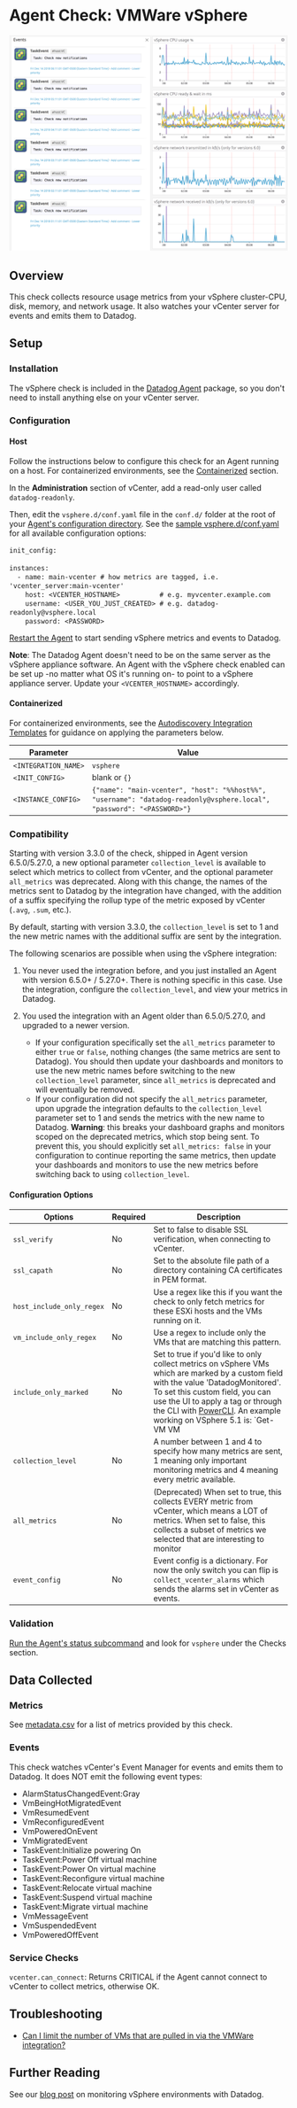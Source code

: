 # Agent Check: VMWare vSphere

![Vsphere Graph][1]

## Overview

This check collects resource usage metrics from your vSphere cluster-CPU, disk, memory, and network usage. It also watches your vCenter server for events and emits them to Datadog.

## Setup
### Installation

The vSphere check is included in the [Datadog Agent][2] package, so you don't need to install anything else on your vCenter server.

### Configuration

#### Host

Follow the instructions below to configure this check for an Agent running on a host. For containerized environments, see the [Containerized](#containerized) section.

In the **Administration** section of vCenter, add a read-only user called `datadog-readonly`.

Then, edit the `vsphere.d/conf.yaml` file in the `conf.d/` folder at the root of your [Agent's configuration directory][3]. See the [sample vsphere.d/conf.yaml][4] for all available configuration options:

```
init_config:

instances:
  - name: main-vcenter # how metrics are tagged, i.e. 'vcenter_server:main-vcenter'
    host: <VCENTER_HOSTNAME>          # e.g. myvcenter.example.com
    username: <USER_YOU_JUST_CREATED> # e.g. datadog-readonly@vsphere.local
    password: <PASSWORD>
```

[Restart the Agent][5] to start sending vSphere metrics and events to Datadog.

**Note**: The Datadog Agent doesn't need to be on the same server as the vSphere appliance software. An Agent with the vSphere check enabled can be set up -no matter what OS it's running on- to point to a vSphere appliance server. Update your `<VCENTER_HOSTNAME>` accordingly.

#### Containerized

For containerized environments, see the [Autodiscovery Integration Templates][11] for guidance on applying the parameters below.

| Parameter            | Value                                                                                                                  |
|----------------------|------------------------------------------------------------------------------------------------------------------------|
| `<INTEGRATION_NAME>` | `vsphere`                                                                                                              |
| `<INIT_CONFIG>`      | blank or `{}`                                                                                                          |
| `<INSTANCE_CONFIG>`  | `{"name": "main-vcenter", "host": "%%host%%", "username": "datadog-readonly@vsphere.local", "password": "<PASSWORD>"}` |

### Compatibility

Starting with version 3.3.0 of the check, shipped in Agent version 6.5.0/5.27.0, a new optional parameter `collection_level` is available to select which metrics to collect from vCenter, and the optional parameter `all_metrics` was deprecated. Along with this change, the names of the metrics sent to Datadog by the integration have changed, with the addition of a suffix specifying the rollup type of the metric exposed by vCenter (`.avg`, `.sum`, etc.).

By default, starting with version 3.3.0, the `collection_level` is set to 1 and the new metric names with the additional suffix are sent by the integration.

The following scenarios are possible when using the vSphere integration:
1. You never used the integration before, and you just installed an Agent with version 6.5.0+ / 5.27.0+. There is nothing specific in this case. Use the integration, configure the `collection_level`, and view your metrics in Datadog.

2. You used the integration with an Agent older than 6.5.0/5.27.0, and upgraded to a newer version.
    - If your configuration specifically set the `all_metrics` parameter to either `true` or `false`, nothing changes (the same metrics are sent to Datadog). You should then update your dashboards and monitors to use the new metric names before switching to the new `collection_level` parameter, since `all_metrics` is deprecated and will eventually be removed.
    - If your configuration did not specify the `all_metrics` parameter, upon upgrade the integration defaults to the `collection_level` parameter set to 1 and sends the metrics with the new name to Datadog.
    **Warning**: this breaks your dashboard graphs and monitors scoped on the deprecated metrics, which stop being sent. To prevent this, you should explicitly set `all_metrics: false` in your configuration to continue reporting the same metrics, then update your dashboards and monitors to use the new metrics before switching back to using `collection_level`.

#### Configuration Options

| Options                   | Required | Description                                                                                                                                                                                                                                                                                                                                                      |
|---------------------------|----------|------------------------------------------------------------------------------------------------------------------------------------------------------------------------------------------------------------------------------------------------------------------------------------------------------------------------------------------------------------------|
| `ssl_verify`              | No       | Set to false to disable SSL verification, when connecting to vCenter.                                                                                                                                                                                                                                                                                            |
| `ssl_capath`              | No       | Set to the absolute file path of a directory containing CA certificates in PEM format.                                                                                                                                                                                                                                                                           |
| `host_include_only_regex` | No       | Use a regex like this if you want the check to only fetch metrics for these ESXi hosts and the VMs running on it.                                                                                                                                                                                                                                                |
| `vm_include_only_regex`   | No       | Use a regex to include only the VMs that are matching this pattern.                                                                                                                                                                                                                                                                                              |
| `include_only_marked`     | No       | Set to true if you'd like to only collect metrics on vSphere VMs which are marked by a custom field with the value 'DatadogMonitored'. To set this custom field, you can use the UI to apply a tag or through the CLI with [PowerCLI][6]. An example working on VSphere 5.1 is: `Get-VM VM | Set-CustomField -Name "DatadogMonitored" -Value "DatadogMonitored"`. |
| `collection_level`        | No       | A number between 1 and 4 to specify how many metrics are sent, 1 meaning only important monitoring metrics and 4 meaning every metric available.                                                                                                                                                                                                                 |
| `all_metrics`             | No       | (Deprecated) When set to true, this collects EVERY metric from vCenter, which means a LOT of metrics. When set to false, this collects a subset of metrics we selected that are interesting to monitor                                                                                                                                                           |
| `event_config`            | No       | Event config is a dictionary. For now the only switch you can flip is `collect_vcenter_alarms` which sends the alarms set in vCenter as events.                                                                                                                                                                                                                  |

### Validation

[Run the Agent's status subcommand][7] and look for `vsphere` under the Checks section.

## Data Collected
### Metrics

See [metadata.csv][8] for a list of metrics provided by this check.

### Events

This check watches vCenter's Event Manager for events and emits them to Datadog. It does NOT emit the following event types:

* AlarmStatusChangedEvent:Gray
* VmBeingHotMigratedEvent
* VmResumedEvent
* VmReconfiguredEvent
* VmPoweredOnEvent
* VmMigratedEvent
* TaskEvent:Initialize powering On
* TaskEvent:Power Off virtual machine
* TaskEvent:Power On virtual machine
* TaskEvent:Reconfigure virtual machine
* TaskEvent:Relocate virtual machine
* TaskEvent:Suspend virtual machine
* TaskEvent:Migrate virtual machine
* VmMessageEvent
* VmSuspendedEvent
* VmPoweredOffEvent

### Service Checks

`vcenter.can_connect`:
Returns CRITICAL if the Agent cannot connect to vCenter to collect metrics, otherwise OK.

## Troubleshooting

* [Can I limit the number of VMs that are pulled in via the VMWare integration?][9]

## Further Reading
See our [blog post][10] on monitoring vSphere environments with Datadog.


[1]: https://raw.githubusercontent.com/DataDog/integrations-core/master/vsphere/images/vsphere_graph.png
[2]: https://app.datadoghq.com/account/settings#agent
[3]: https://docs.datadoghq.com/agent/guide/agent-configuration-files/?tab=agentv6#agent-configuration-directory
[4]: https://github.com/DataDog/integrations-core/blob/master/vsphere/datadog_checks/vsphere/data/conf.yaml.example
[5]: https://docs.datadoghq.com/agent/guide/agent-commands/?tab=agentv6#start-stop-and-restart-the-agent
[6]: https://pubs.vmware.com/vsphere-51/index.jsp?topic=%2Fcom.vmware.powercli.cmdletref.doc%2FSet-CustomField.html
[7]: https://docs.datadoghq.com/agent/guide/agent-commands/?tab=agentv6#agent-status-and-information
[8]: https://github.com/DataDog/integrations-core/blob/master/vsphere/metadata.csv
[9]: https://docs.datadoghq.com/integrations/faq/can-i-limit-the-number-of-vms-that-are-pulled-in-via-the-vmware-integration
[10]: https://www.datadoghq.com/blog/unified-vsphere-app-monitoring-datadog/#auto-discovery-across-vm-and-app-layers
[11]: https://docs.datadoghq.com/agent/autodiscovery/integrations
